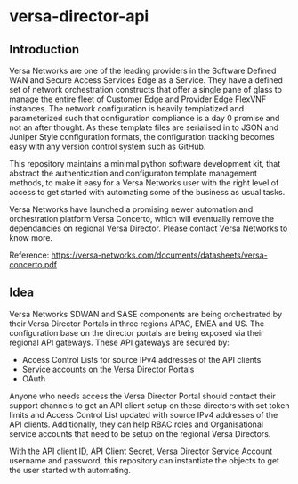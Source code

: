 # versa-director-api
## Introduction

  Versa Networks are one of the leading providers in the Software Defined WAN and Secure Access Services Edge as a Service. They have a defined set of network orchestration constructs that offer a single pane of glass to manage the entire fleet of Customer Edge and Provider Edge FlexVNF instances. The network configuration is heavily templatized and parameterized such that configuration compliance is a day 0 promise and not an after thought. As these template files are serialised in to JSON and Juniper Style configuration formats, the configuration tracking becomes easy with any version control system such as GitHub. 
  
  This repository maintains a minimal python software development kit, that abstract the authentication and configuraton template management methods, to make it easy for a Versa Networks user with the right level of access to get started with automating some of the business as usual tasks.
  
  Versa Networks have launched a promising newer automation and orchestration platform Versa Concerto, which will eventually remove the dependancies on regional Versa Director. Please contact Versa Networks to know more.
  
Reference: https://versa-networks.com/documents/datasheets/versa-concerto.pdf
  
  
## Idea

  Versa Networks SDWAN and SASE components are being orchestrated by their Versa Director Portals in three regions APAC, EMEA and US. The configuration base on the director portals are being exposed via their regional API gateways. These API gateways are secured by:
  - Access Control Lists for source IPv4 addresses of the API clients
  - Service accounts on the Versa Director Portals
  - OAuth
  
  Anyone who needs access the Versa Director Portal should contact their support channels to get an API client setup on these directors with set token limits and Access Control List updated with source IPv4 addresses of the API clients. Additionally, they can help RBAC roles and Organisational service accounts that need to be setup on the regional Versa Directors.
  
  With the API client ID, API Client Secret, Versa Director Service Account username and password, this repository can instantiate the objects to get the user started with automating.
